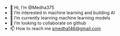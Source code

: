 - 👋 Hi, I’m @Medha375
- 👀 I’m interested in machine learning and building AI
- 🌱 I’m currently learning machine learning models
- 💞️ I’m looking to collaborate on github
- 📫 How to reach me smedha146@gmail.com

<!---
Medha375/Medha375 is a ✨ special ✨ repository because its `README.md` (this file) appears on your GitHub profile.
You can click the Preview link to take a look at your changes.
--->
